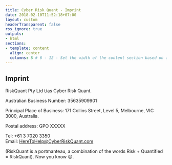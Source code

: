 ```yaml
---
title: Cyber Risk Quant - Imprint 
date: 2018-02-10T11:52:18+07:00
layout: custom
headerTransparent: false
rss_ignore: true
outputs:
- html
sections:
- template: content
  align: center
  columns: 8 # 6 - 12 - Set the width of the content section based on a 12 column grid
---
```

## Imprint

RiskQuant Pty Ltd t/as Cyber Risk Quant.

Australian Business Number: 35635909901

Principal Place of Business: 171 Collins Street, Level 5, Melbourne, VIC 3000, Australia.

Postal address: GPO XXXXX 

Tel: +61 3 7020 3350   
Email: HereToHelp@CyberRiskQuant.com

(RiskQuant is a portmanteau, a combination of the words Risk + Quantified = RiskQuant). Now you know 😊.  
